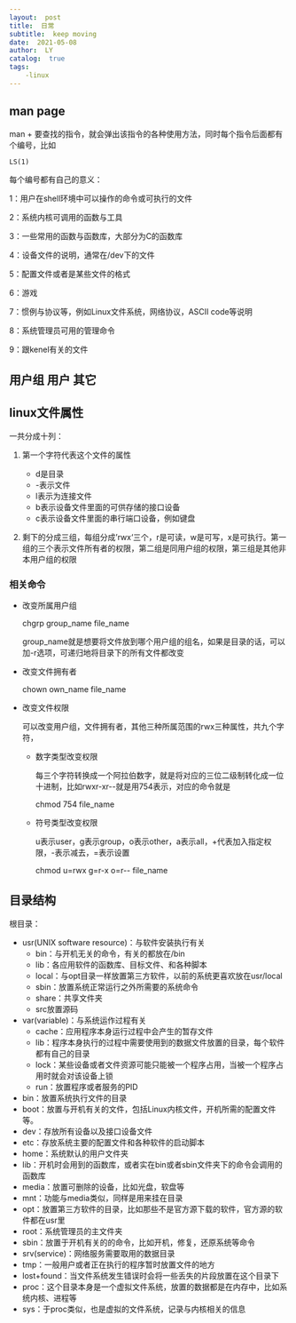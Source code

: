 ```yaml
---
layout:  post
title:  日常
subtitle:  keep moving
date:  2021-05-08
author:  LY
catalog:  true
tags:
    -linux
---
```


## man page

man + 要查找的指令，就会弹出该指令的各种使用方法，同时每个指令后面都有个编号，比如

```
LS(1)
```

每个编号都有自己的意义：

1：用户在shell环境中可以操作的命令或可执行的文件

2：系统内核可调用的函数与工具

3：一些常用的函数与函数库，大部分为C的函数库

4：设备文件的说明，通常在/dev下的文件

5：配置文件或者是某些文件的格式

6：游戏

7：惯例与协议等，例如Linux文件系统，网络协议，ASCII code等说明

8：系统管理员可用的管理命令

9：跟kenel有关的文件

## 用户组 用户 其它

## linux文件属性

一共分成十列：

1. 第一个字符代表这个文件的属性
   * d是目录
   * -表示文件
   * l表示为连接文件
   * b表示设备文件里面的可供存储的接口设备
   * c表示设备文件里面的串行端口设备，例如键盘

2. 剩下的分成三组，每组分成’rwx‘三个，r是可读，w是可写，x是可执行。第一组的三个表示文件所有者的权限，第二组是同用户组的权限，第三组是其他非本用户组的权限

### 相关命令

* 改变所属用户组

  chgrp group_name file_name

  group_name就是想要将文件放到哪个用户组的组名，如果是目录的话，可以加-r选项，可递归地将目录下的所有文件都改变

* 改变文件拥有者

  chown own_name file_name

* 改变文件权限

  可以改变用户组，文件拥有者，其他三种所属范围的rwx三种属性，共九个字符，

  * 数字类型改变权限

    每三个字符转换成一个阿拉伯数字，就是将对应的三位二级制转化成一位十进制，比如rwxr-xr--就是用754表示，对应的命令就是

    chmod 754 file_name

  * 符号类型改变权限

    u表示user，g表示group，o表示other，a表示all，+代表加入指定权限，-表示减去，=表示设置

    chmod u=rwx g=r-x o=r-- file_name

## 目录结构

根目录：

* usr(UNIX software resource)：与软件安装执行有关
  * bin：与开机无关的命令，有关的都放在/bin
  * lib：各应用软件的函数库、目标文件、和各种脚本
  * local：与opt目录一样放置第三方软件，以前的系统更喜欢放在usr/local
  * sbin：放置系统正常运行之外所需要的系统命令
  * share：共享文件夹
  * src放置源码
* var(variable)：与系统运作过程有关
  * cache：应用程序本身运行过程中会产生的暂存文件
  * lib：程序本身执行的过程中需要使用到的数据文件放置的目录，每个软件都有自己的目录
  * lock：某些设备或者文件资源可能只能被一个程序占用，当被一个程序占用时就会对该设备上锁
  * run：放置程序或者服务的PID
* bin：放置系统执行文件的目录
* boot：放置与开机有关的文件，包括Linux内核文件，开机所需的配置文件等。
* dev：存放所有设备以及接口设备文件
* etc：存放系统主要的配置文件和各种软件的启动脚本
* home：系统默认的用户文件夹
* lib：开机时会用到的函数库，或者实在bin或者sbin文件夹下的命令会调用的函数库
* media：放置可删除的设备，比如光盘，软盘等
* mnt：功能与media类似，同样是用来挂在目录
* opt：放置第三方软件的目录，比如那些不是官方源下载的软件，官方源的软件都在usr里
* root：系统管理员的主文件夹
* sbin：放置于开机有关的的命令，比如开机，修复，还原系统等命令
* srv(service)：网络服务需要取用的数据目录
* tmp：一般用户或者正在执行的程序暂时放置文件的地方
* lost+found：当文件系统发生错误时会将一些丢失的片段放置在这个目录下
* proc：这个目录本身是一个虚拟文件系统，放置的数据都是在内存中，比如系统内核、进程等
* sys：于proc类似，也是虚拟的文件系统，记录与内核相关的信息